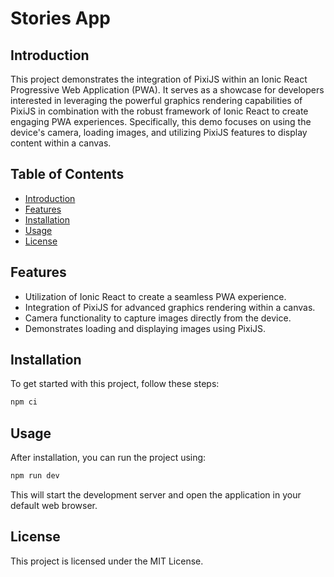 
# Stories App

## Introduction

This project demonstrates the integration of PixiJS within an Ionic React Progressive Web Application (PWA). It serves as a showcase for developers interested in leveraging the powerful graphics rendering capabilities of PixiJS in combination with the robust framework of Ionic React to create engaging PWA experiences. Specifically, this demo focuses on using the device's camera, loading images, and utilizing PixiJS features to display content within a canvas.

## Table of Contents

- [Introduction](#introduction)
- [Features](#features)
- [Installation](#installation)
- [Usage](#usage)
- [License](#license)

## Features

- Utilization of Ionic React to create a seamless PWA experience.
- Integration of PixiJS for advanced graphics rendering within a canvas.
- Camera functionality to capture images directly from the device.
- Demonstrates loading and displaying images using PixiJS.

## Installation

To get started with this project, follow these steps:

```zsh
npm ci
```

## Usage

After installation, you can run the project using:

```zsh
npm run dev
```

This will start the development server and open the application in your default web browser.

## License

This project is licensed under the MIT License.
